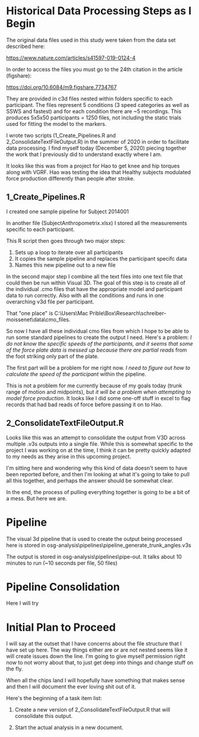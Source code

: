 # Historical Data Processing Steps as I Begin
 
The original data files used in this study were taken from the data set described here:

  https://www.nature.com/articles/s41597-019-0124-4

In order to access the files you must go to the 24th citation in the article (figshare):

  https://doi.org/10.6084/m9.figshare.7734767

They are provided in c3d files nested within folders specific to each participant. The files represent 5 conditions (3 speed categories as well as SSWS and fastest) and for each condition there are ~5 recordings. This produces 5x5x50 participants = 1250 files, not including the static trials used for fitting the model to the markers.

I wrote two scripts (1_Create_Pipelines.R and 2_ConsolidateTextFileOutput.R) in the summer of 2020 in order to facilitate data processing. I find myself today (December 5, 2020) piecing together the work that I previously did to understand exactly where I am.

It looks like this was from a project for Hao to get knee and hip torques along with VGRF. Hao was testing the idea that Healthy subjects modulated force production differently than people after stroke.



## 1_Create_Pipelines.R

I created one sample pipeline for Subject 2014001

In another file (SubjectAnthropometrix.xlsx) I stored all the measurements specific to each participant.

This R script then goes through two major steps:

1. Sets up a loop to iterate over all participants
2. It copies the sample pipeline and replaces the participant specifc data
3. Names this new pipeline out to a new file

In the second major step I combine all the text files into one text file that could then be run within Visual 3D. The goal of this step is to create all of the individual .cmo files that have the appropriate model and participant data to run correctly. Also with all the conditions and runs in one overarching v3d file per participant.

That "one place" is C:\Users\Mac Prible\Box\Research\schreiber-moissenet\data\cmo_files. 

So now I have all these individual cmo files from which I hope to be able to run some standard pipelines to create the output I need. Here's a problem: *I do not know the specific speeds of the participants, and it seems that some of the force plate data is messed up because there are partial reads* from the foot striking only part of the plate. 

The first part will be a problem for me right now. *I need to figure out how to calculate the speed of the participant* within the pipeline.

This is not a problem for me currently because of my goals today (trunk range of motion and midpoints), but *it will be a problem when attempting to model force production*. It looks like I did some one-off stuff in excel to flag records that had bad reads of force before passing it on to Hao. 

## 2_ConsolidateTextFileOutput.R

Looks like this was an attempt to consolidate the output from V3D across multiple .v3s outputs into a single file. While this is somewhat specific to the project I was working on at the time, I think it can be pretty quickly adapted to my needs as they arise in this upcoming project. 

I'm sitting here and wondering why this kind of data doesn't seem to have been reported before, and then I'm looking at what it's going to take to pull all this together, and perhaps the answer should be somewhat clear. 

In the end, the process of pulling everything together is going to be a bit of a mess. But here we are. 


# Pipeline

The visual 3d pipeline that is used to create the output being processed here is stored in osg-analysis\pipelines\pipeline_generate_trunk_angles.v3s

The output is stored in osg-analysis\pipelines\pipe-out. It talks about 10 minutes to run (~10 seconds per file, 50 files)


# Pipeline Consolidation

Here I will try 

# Initial Plan to Proceed

I will say at the outset that I have concerns about the file structure that I have set up here. The way things either are or are not nested seems like it will create issues down the line. I'm going to give myself permission right now to not worry about that, to just get deep into things and change stuff on the fly. 

When all the chips land I will hopefully have something that makes sense and then I will document the ever loving shit out of it.

Here's the beginning of a task item list:


1. Create a new version of 2_ConsolidateTextFileOutput.R that will consolidate this output.

2. Start the actual analysis in a new document.